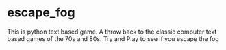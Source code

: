 # escape_fog
This is python text based game.
A throw back to the classic computer text based games of the 70s and 80s.
Try and Play to see if you escape the fog
